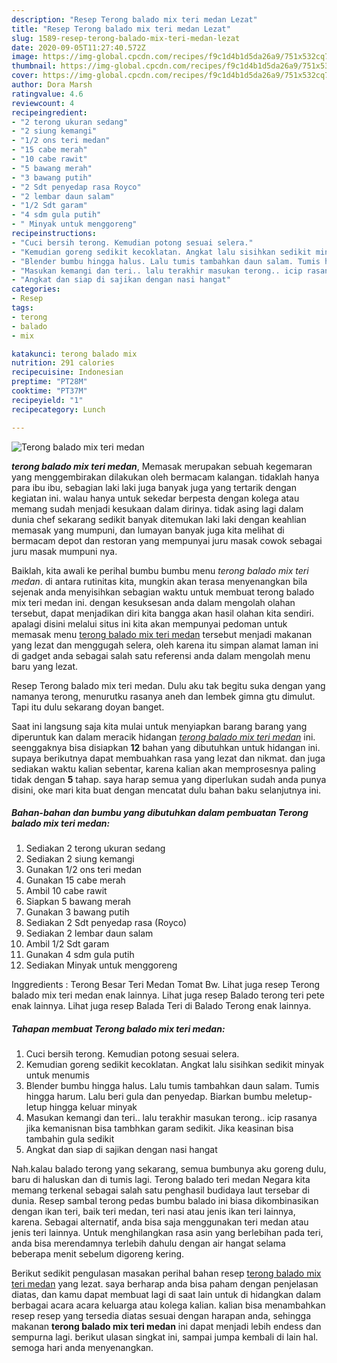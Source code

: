 ```yaml
---
description: "Resep Terong balado mix teri medan Lezat"
title: "Resep Terong balado mix teri medan Lezat"
slug: 1589-resep-terong-balado-mix-teri-medan-lezat
date: 2020-09-05T11:27:40.572Z
image: https://img-global.cpcdn.com/recipes/f9c1d4b1d5da26a9/751x532cq70/terong-balado-mix-teri-medan-foto-resep-utama.jpg
thumbnail: https://img-global.cpcdn.com/recipes/f9c1d4b1d5da26a9/751x532cq70/terong-balado-mix-teri-medan-foto-resep-utama.jpg
cover: https://img-global.cpcdn.com/recipes/f9c1d4b1d5da26a9/751x532cq70/terong-balado-mix-teri-medan-foto-resep-utama.jpg
author: Dora Marsh
ratingvalue: 4.6
reviewcount: 4
recipeingredient:
- "2 terong ukuran sedang"
- "2 siung kemangi"
- "1/2 ons teri medan"
- "15 cabe merah"
- "10 cabe rawit"
- "5 bawang merah"
- "3 bawang putih"
- "2 Sdt penyedap rasa Royco"
- "2 lembar daun salam"
- "1/2 Sdt garam"
- "4 sdm gula putih"
- " Minyak untuk menggoreng"
recipeinstructions:
- "Cuci bersih terong. Kemudian potong sesuai selera."
- "Kemudian goreng sedikit kecoklatan. Angkat lalu sisihkan sedikit minyak untuk menumis"
- "Blender bumbu hingga halus. Lalu tumis tambahkan daun salam. Tumis hingga harum. Lalu beri gula dan penyedap. Biarkan bumbu meletup-letup hingga keluar minyak"
- "Masukan kemangi dan teri.. lalu terakhir masukan terong.. icip rasanya jika kemanisnan bisa tambhkan garam sedikit. Jika keasinan bisa tambahin gula sedikit"
- "Angkat dan siap di sajikan dengan nasi hangat"
categories:
- Resep
tags:
- terong
- balado
- mix

katakunci: terong balado mix 
nutrition: 291 calories
recipecuisine: Indonesian
preptime: "PT28M"
cooktime: "PT37M"
recipeyield: "1"
recipecategory: Lunch

---
```



![Terong balado mix teri medan](https://img-global.cpcdn.com/recipes/f9c1d4b1d5da26a9/751x532cq70/terong-balado-mix-teri-medan-foto-resep-utama.jpg)

<b><i>terong balado mix teri medan</i></b>, Memasak merupakan sebuah kegemaran yang menggembirakan dilakukan oleh bermacam kalangan. tidaklah hanya para ibu ibu, sebagian laki laki juga banyak juga yang tertarik dengan kegiatan ini. walau hanya untuk sekedar berpesta dengan kolega atau memang sudah menjadi kesukaan dalam dirinya. tidak asing lagi dalam dunia chef sekarang sedikit banyak ditemukan laki laki dengan keahlian memasak yang mumpuni, dan lumayan banyak juga kita melihat di bermacam depot dan restoran yang mempunyai juru masak cowok sebagai juru masak mumpuni nya.

Baiklah, kita awali ke perihal bumbu bumbu menu <i>terong balado mix teri medan</i>. di antara rutinitas kita, mungkin akan terasa menyenangkan bila sejenak anda menyisihkan sebagian waktu untuk membuat terong balado mix teri medan ini. dengan kesuksesan anda dalam mengolah olahan tersebut, dapat menjadikan diri kita bangga akan hasil olahan kita sendiri. apalagi disini melalui situs ini kita akan mempunyai pedoman untuk memasak menu <u>terong balado mix teri medan</u> tersebut menjadi makanan yang lezat dan menggugah selera, oleh karena itu simpan alamat laman ini di gadget anda sebagai salah satu referensi anda dalam mengolah menu baru yang lezat.

Resep Terong balado mix teri medan. Dulu aku tak begitu suka dengan yang namanya terong, menurutku rasanya aneh dan lembek gimna gtu dimulut. Tapi itu dulu sekarang doyan banget.


Saat ini langsung saja kita mulai untuk menyiapkan barang barang yang diperuntuk kan dalam meracik hidangan <u><i>terong balado mix teri medan</i></u> ini. seenggaknya bisa disiapkan <b>12</b> bahan yang dibutuhkan untuk hidangan ini. supaya berikutnya dapat membuahkan rasa yang lezat dan nikmat. dan juga sediakan waktu kalian sebentar, karena kalian akan memprosesnya paling tidak dengan <b>5</b> tahap. saya harap semua yang diperlukan sudah anda punya disini, oke mari kita buat dengan mencatat dulu bahan baku selanjutnya ini.

<!--inarticleads1-->

##### Bahan-bahan dan bumbu yang dibutuhkan dalam pembuatan Terong balado mix teri medan:

1. Sediakan 2 terong ukuran sedang
1. Sediakan 2 siung kemangi
1. Gunakan 1/2 ons teri medan
1. Gunakan 15 cabe merah
1. Ambil 10 cabe rawit
1. Siapkan 5 bawang merah
1. Gunakan 3 bawang putih
1. Sediakan 2 Sdt penyedap rasa (Royco)
1. Sediakan 2 lembar daun salam
1. Ambil 1/2 Sdt garam
1. Gunakan 4 sdm gula putih
1. Sediakan  Minyak untuk menggoreng


Inggredients : Terong Besar Teri Medan Tomat Bw. Lihat juga resep Terong balado mix teri medan enak lainnya. Lihat juga resep Balado terong teri pete enak lainnya. Lihat juga resep Balada Teri di Balado Terong enak lainnya. 

<!--inarticleads2-->

##### Tahapan membuat Terong balado mix teri medan:

1. Cuci bersih terong. Kemudian potong sesuai selera.
1. Kemudian goreng sedikit kecoklatan. Angkat lalu sisihkan sedikit minyak untuk menumis
1. Blender bumbu hingga halus. Lalu tumis tambahkan daun salam. Tumis hingga harum. Lalu beri gula dan penyedap. Biarkan bumbu meletup-letup hingga keluar minyak
1. Masukan kemangi dan teri.. lalu terakhir masukan terong.. icip rasanya jika kemanisnan bisa tambhkan garam sedikit. Jika keasinan bisa tambahin gula sedikit
1. Angkat dan siap di sajikan dengan nasi hangat


Nah.kalau balado terong yang sekarang, semua bumbunya aku goreng dulu, baru di haluskan dan di tumis lagi. Terong balado teri medan Negara kita memang terkenal sebagai salah satu penghasil budidaya laut tersebar di dunia. Resep sambal terong pedas bumbu balado ini biasa dikombinasikan dengan ikan teri, baik teri medan, teri nasi atau jenis ikan teri lainnya, karena. Sebagai alternatif, anda bisa saja menggunakan teri medan atau jenis teri lainnya. Untuk menghilangkan rasa asin yang berlebihan pada teri, anda bisa merendamnya terlebih dahulu dengan air hangat selama beberapa menit sebelum digoreng kering. 

Berikut sedikit pengulasan masakan perihal bahan resep <u>terong balado mix teri medan</u> yang lezat. saya berharap anda bisa paham dengan penjelasan diatas, dan kamu dapat membuat lagi di saat lain untuk di hidangkan dalam berbagai acara acara keluarga atau kolega kalian. kalian bisa menambahkan resep resep yang tersedia diatas sesuai dengan harapan anda, sehingga makanan <b>terong balado mix teri medan</b> ini dapat menjadi lebih endess dan sempurna lagi. berikut ulasan singkat ini, sampai jumpa kembali di lain hal. semoga hari anda menyenangkan.
